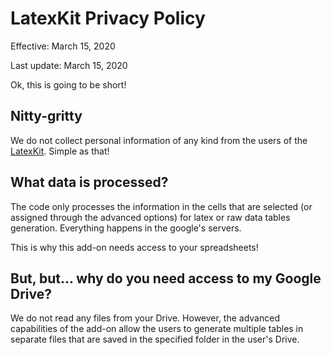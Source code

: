 # LatexKit Privacy Policy

Effective: March 15, 2020

Last update: March 15, 2020

Ok, this is going to be short!

## Nitty-gritty
We do not collect personal information of any kind from the users of the [LatexKit]. Simple as that!

## What data is processed?
The code only processes the information in the cells that are selected (or assigned through the advanced options) for latex or raw data tables generation. Everything happens in the google's servers.

This is why this add-on needs access to your spreadsheets!

## But, but... why do you need access to my Google Drive?
We do not read any files from your Drive. However, the advanced capabilities of the add-on allow the users to generate multiple tables in separate files that are saved in the specified folder in the user's Drive.

[LatexKit]: https://gsuite.google.com/marketplace/app/latexkit/716178627426

